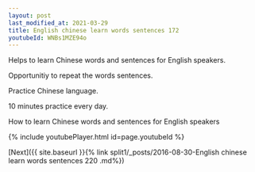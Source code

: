 ```yaml
---
layout: post
last_modified_at: 2021-03-29
title: English chinese learn words sentences 172 
youtubeId: WNBs1MZE94o
---
```

 
 
Helps to learn Chinese words and sentences for English speakers.

Opportunitiy to repeat the words sentences. 

Practice Chinese language. 
 
10 minutes practice every day. 
 
How to learn Chinese words and sentences for English speakers 
 
{% include youtubePlayer.html id=page.youtubeId %}
 
 
[Next]({{ site.baseurl }}{% link  split1/_posts/2016-08-30-English chinese learn words sentences 220 .md%})
 

